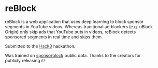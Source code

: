# reBlock

reBlock is a web application that uses deep learning to block sponsor segments in YouTube videos. Whereas traditional ad blockers (e.g. uBlock Origin) only skip ads that YouTube puts in videos, reBlock detects sponsored segments in real time and skips them.

Submitted to the [Hack3](https://devpost.com/software/reblock-xjgkrb) hackathon.

Was trained on [sponsorblock](https://github.com/ajayyy/SponsorBlock) public data. Thanks to the creators for publicly releasing it!
